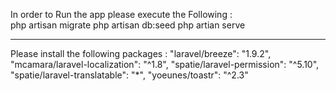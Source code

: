 In order to Run the app  please  execute the Following :
<br>
php artisan migrate
php artisan db:seed
php artian serve 

**************************************************************

Please install the following packages :
        "laravel/breeze": "1.9.2",
        "mcamara/laravel-localization": "^1.8",
        "spatie/laravel-permission": "^5.10",
        "spatie/laravel-translatable": "*",
        "yoeunes/toastr": "^2.3"
